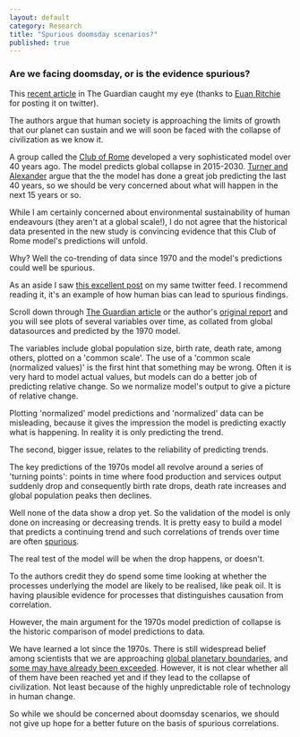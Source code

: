 ```yaml
---
layout: default
category: Research
title: "Spurious doomsday scenarios?"
published: true
---
```


### Are we facing doomsday, or is the evidence spurious?

This [recent article](https://www.theguardian.com/commentisfree/2014/sep/02/limits-to-growth-was-right-new-research-shows-were-nearing-collapse) in The Guardian caught my eye (thanks to [Euan Ritchie](https://twitter.com/EuanRitchie1) for posting it on twitter).

The authors argue that human society is approaching the limits of growth that our planet can sustain and we will soon be faced with the collapse of civilization as we know it.

A group called the [Club of Rome](http://www.clubofrome.org/) developed a very sophisticated model over 40 years ago. The model predicts global collapse in 2015-2030. [Turner and Alexander](https://www.theguardian.com/commentisfree/2014/sep/02/limits-to-growth-was-right-new-research-shows-were-nearing-collapse) argue that the the model has done a great job predicting the last 40 years, so we should be very concerned about what will happen in the next 15 years or so.

While I am certainly concerned about environmental sustainability of human endeavours (they aren't at a global scale!), I do not agree that the historical data presented in the new study is convincing evidence that this Club of Rome model's predictions will unfold.

Why? Well the co-trending of data since 1970 and the model's predictions could well be spurious.

As an aside I saw [this excellent post](https://scientistseessquirrel.wordpress.com/2016/08/02/1874/) on my same twitter feed. I recommend reading it, it's an example of how human bias can lead to spurious findings.

Scroll down through [The Guardian article](https://www.theguardian.com/commentisfree/2014/sep/02/limits-to-growth-was-right-new-research-shows-were-nearing-collapse) or the author's [original report](http://sustainable.unimelb.edu.au/sites/default/files/docs/MSSI-ResearchPaper-4_Turner_2014.pdf) and you will see plots of several variables over time, as collated from global datasources and predicted by the 1970 model.

The variables include global population size, birth rate, death rate, among others, plotted on a 'common scale'. The use of a 'common scale (normalized values)' is the first hint that something may be wrong. Often it is very hard to model actual values, but models can do a better job of predicting relative change. So we normalize model's output to give a picture of relative change.

Plotting 'normalized' model predictions and 'normalized' data can be misleading, because it gives the impression the model is predicting exactly what is happening. In reality it is only predicting the trend.

The second, bigger issue, relates to the reliability of predicting trends.

The key predictions of the 1970s model all revolve around a series of 'turning points': points in time where food production and services output suddenly drop and consequently birth rate drops, death rate increases and global population peaks then declines.

Well none of the data show a drop yet. So the validation of the model is only done on increasing or decreasing trends. It is pretty easy to build a model that predicts a continuing trend and such correlations of trends over time are often [spurious](http://www.tylervigen.com/spurious-correlations).

The real test of the model will be when the drop happens, or doesn't.

To the authors credit they do spend some time looking at whether the processes underlying the model are likely to be realised, like peak oil. It is having plausible evidence for processes that distinguishes causation from correlation.

However, the main argument for the 1970s model prediction of collapse is the historic comparison of model predictions to data.

We have learned a lot since the 1970s. There is still widespread belief among scientists that we are approaching [global planetary boundaries](http://science.sciencemag.org/content/347/6223/1259855), and [some may have already been exceeded](http://www.nature.com/nclimate/journal/v2/n2/full/nclimate1386.html). However, it is not clear whether all of them have been reached yet and if they lead to the collapse of civilization. Not least because of the highly unpredictable role of technology in human change.

So while we should be concerned about doomsday scenarios, we should not give up hope for a better future on the basis of spurious correlations.
